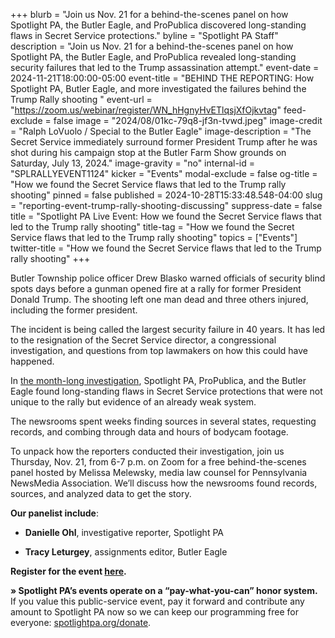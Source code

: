 +++
blurb = "Join us Nov. 21 for a behind-the-scenes panel on how Spotlight PA, the Butler Eagle, and ProPublica discovered long-standing flaws in Secret Service protections."
byline = "Spotlight PA Staff"
description = "Join us Nov. 21 for a behind-the-scenes panel on how Spotlight PA, the Butler Eagle, and ProPublica revealed long-standing security failures that led to the Trump assassination attempt."
event-date = 2024-11-21T18:00:00-05:00
event-title = "BEHIND THE REPORTING: How Spotlight PA, Butler Eagle, and more investigated the failures behind the Trump Rally shooting "
event-url = "https://zoom.us/webinar/register/WN_hHgnyHvETlqsjXfOjkvtag"
feed-exclude = false
image = "2024/08/01kc-79q8-jf3n-tvwd.jpeg"
image-credit = "Ralph LoVuolo / Special to the Butler Eagle"
image-description = "The Secret Service immediately surround former President Trump after he was shot during his campaign stop at the Butler Farm Show grounds on Saturday, July 13, 2024."
image-gravity = "no"
internal-id = "SPLRALLYEVENT1124"
kicker = "Events"
modal-exclude = false
og-title = "How we found the Secret Service flaws that led to the Trump rally shooting"
pinned = false
published = 2024-10-28T15:33:48.548-04:00
slug = "reporting-event-trump-rally-shooting-discussing"
suppress-date = false
title = "Spotlight PA Live Event: How we found the Secret Service flaws that led to the Trump rally shooting"
title-tag = "How we found the Secret Service flaws that led to the Trump rally shooting"
topics = ["Events"]
twitter-title = "How we found the Secret Service flaws that led to the Trump rally shooting"
+++

Butler Township police officer Drew Blasko warned officials of security blind spots days before a gunman opened fire at a rally for former President Donald Trump. The shooting left one man dead and three others injured, including the former president.

The incident is being called the largest security failure in 40 years. It has led to the resignation of the Secret Service director, a congressional investigation, and questions from top lawmakers on how this could have happened.

In <a href="https://www.spotlightpa.org/news/2024/08/trump-assassination-attempt-secret-service-flaws-failures/">the month-long investigation</a>, Spotlight PA, ProPublica, and the Butler Eagle found long-standing flaws in Secret Service protections that were not unique to the rally but evidence of an already weak system.

The newsrooms spent weeks finding sources in several states, requesting records, and combing through data and hours of bodycam footage.

To unpack how the reporters conducted their investigation, join us Thursday, Nov. 21, from 6-7 p.m. on Zoom for a free behind-the-scenes panel hosted by Melissa Melewsky, media law counsel for Pennsylvania NewsMedia Association. We’ll discuss how the newsrooms found records, sources, and analyzed data to get the story.

<strong>Our panelist include</strong>:

- <strong>Danielle Ohl</strong>, investigative reporter, Spotlight PA

- <strong>Tracy Leturgey</strong>, assignments editor, Butler Eagle

<strong>Register for the event </strong><a href="https://zoom.us/webinar/register/WN_hHgnyHvETlqsjXfOjkvtag"><strong>here</strong></a><strong>.</strong>

<strong>» Spotlight PA’s events operate on a “pay-what-you-can” honor system.</strong> If you value this public-service event, pay it forward and contribute any amount to Spotlight PA now so we can keep our programming free for everyone: <a href="http://spotlightpa.org/donate">spotlightpa.org/donate</a>.

